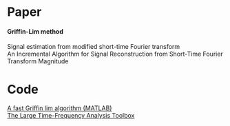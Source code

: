 # Paper
#### Griffin-Lim method
Signal estimation from modified short-time Fourier transform  
An Incremental Algorithm for Signal Reconstruction from Short-Time Fourier Transform Magnitude
# Code
[A fast Griffin lim algorithm (MATLAB)](https://lts2.epfl.ch/rrp/fgla/)     
[The Large Time-Frequency Analysis Toolbox](http://ltfat.sourceforge.net/doc/demos/demo_frsynabs.php)



